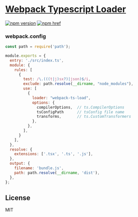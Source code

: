 # [Webpack Typescript Loader](https://www.npmjs.com/package/webpack-ts-load)

[![npm version][npm-version-src]][npm-version-href]
[![npm href][standard-js-src]][standard-js-href]

### webpack.config
```js
const path = require('path');

module.exports = {
  entry: './src/index.ts',
  module: {
    rules: [
      {
        test: /\.(((t|j)sx?)|json)$/i,
        exclude: path.resolve(__dirname, "node_modules"),
        use: [
          {
            loader: "webpack-ts-load",
            options: {
              compilerOptions,  // ts.CompilerOptions 
              tsConfigPath      // tsConfig file name
              transforms,       // ts.CustomTransformers
            },
          },
        ],
      }
    ],
  },
  resolve: {
    extensions: ['.tsx', '.ts', '.js'],
  },
  output: {
    filename: 'bundle.js',
    path: path.resolve(__dirname, 'dist'),
  },
};
```



## License

MIT

<!-- Refs -->
[standard-js-src]: https://img.shields.io/badge/license-MIT-brightgreen?&style=flat-square
[standard-js-href]: https://github.com/Generalsimus/KIX/blob/master/LICENSE

[npm-version-src]: https://img.shields.io/npm/v/webpack-ts-load?&style=flat-square
[npm-version-href]: https://www.npmjs.com/package/webpack-ts-load



 
